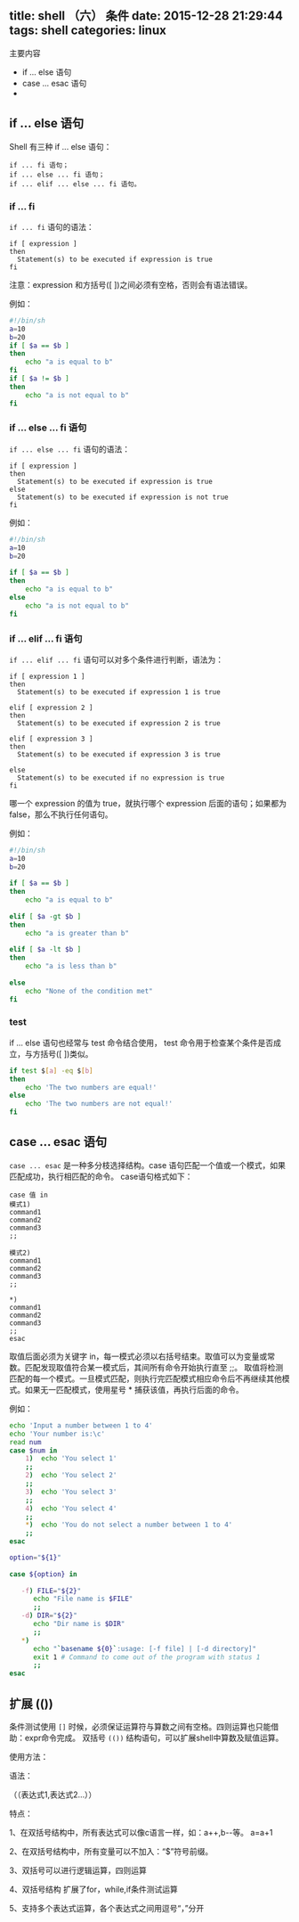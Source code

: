 title: shell （六） 条件
date: 2015-12-28 21:29:44
tags: shell
categories: linux
---
主要内容
* if ... else 语句
* case ... esac 语句
* 

<!-- more -->


## if ... else 语句
Shell 有三种 if ... else 语句：

    if ... fi 语句；
    if ... else ... fi 语句；
    if ... elif ... else ... fi 语句。

### if ... fi
`if ... fi` 语句的语法：

    if [ expression ]
    then
      Statement(s) to be executed if expression is true
    fi

注意：expression 和方括号([ ])之间必须有空格，否则会有语法错误。

例如：

```bash
#!/bin/sh
a=10
b=20
if [ $a == $b ]
then
    echo "a is equal to b"
fi
if [ $a != $b ]
then
    echo "a is not equal to b"
fi
```

### if ... else ... fi 语句
`if ... else ... fi` 语句的语法：

    if [ expression ]
    then
      Statement(s) to be executed if expression is true
    else
      Statement(s) to be executed if expression is not true
    fi

例如：
```bash
#!/bin/sh
a=10
b=20
  
if [ $a == $b ]
then
    echo "a is equal to b"
else
    echo "a is not equal to b"
fi
```


### if ... elif ... fi 语句
`if ... elif ... fi` 语句可以对多个条件进行判断，语法为：

    if [ expression 1 ]
    then
      Statement(s) to be executed if expression 1 is true
      
    elif [ expression 2 ]
    then
      Statement(s) to be executed if expression 2 is true
    
    elif [ expression 3 ]
    then
      Statement(s) to be executed if expression 3 is true
    
    else
      Statement(s) to be executed if no expression is true
    fi

哪一个 expression 的值为 true，就执行哪个 expression 后面的语句；如果都为 false，那么不执行任何语句。

例如：
```bash
#!/bin/sh
a=10
b=20
  
if [ $a == $b ]
then
    echo "a is equal to b"
  
elif [ $a -gt $b ]
then
    echo "a is greater than b"
  
elif [ $a -lt $b ]
then
    echo "a is less than b"
  
else
    echo "None of the condition met"
fi
```

### test
if ... else 语句也经常与 test 命令结合使用， test 命令用于检查某个条件是否成立，与方括号([ ])类似。

```bash
if test $[a] -eq $[b]
then
    echo 'The two numbers are equal!'
else
    echo 'The two numbers are not equal!'
fi
```









## case ... esac 语句
`case ... esac` 是一种多分枝选择结构。case 语句匹配一个值或一个模式，如果匹配成功，执行相匹配的命令。
case语句格式如下：

    case 值 in
    模式1)
	command1
	command2
	command3
	;;
	
    模式2)
	command1
	command2
	command3
	;;
	
    *)
	command1
	command2
	command3
	;;
    esac

取值后面必须为关键字 in，每一模式必须以右括号结束。取值可以为变量或常数。匹配发现取值符合某一模式后，其间所有命令开始执行直至 ;;。
取值将检测匹配的每一个模式。一旦模式匹配，则执行完匹配模式相应命令后不再继续其他模式。如果无一匹配模式，使用星号 * 捕获该值，再执行后面的命令。

例如：
```bash
echo 'Input a number between 1 to 4'
echo 'Your number is:\c'
read num
case $num in
    1)  echo 'You select 1'
    ;;
    2)  echo 'You select 2'
    ;;
    3)  echo 'You select 3'
    ;;
    4)  echo 'You select 4'
    ;;
    *)  echo 'You do not select a number between 1 to 4'
    ;;
esac
```

```bash
option="${1}"
  
case ${option} in
  
   -f) FILE="${2}"
      echo "File name is $FILE"
      ;;
   -d) DIR="${2}"
      echo "Dir name is $DIR"
      ;;
   *) 
      echo "`basename ${0}`:usage: [-f file] | [-d directory]"
      exit 1 # Command to come out of the program with status 1
      ;;
esac
```


##  扩展 (())

条件测试使用 `[]` 时候，必须保证运算符与算数之间有空格。四则运算也只能借助：expr命令完成。 双括号 `(())` 结构语句，可以扩展shell中算数及赋值运算。

 
使用方法：

语法：

（（表达式1,表达式2…））

特点：

1、在双括号结构中，所有表达式可以像c语言一样，如：a++,b--等。 a=a+1

2、在双括号结构中，所有变量可以不加入：“$”符号前缀。

3、双括号可以进行逻辑运算，四则运算

4、双括号结构 扩展了for，while,if条件测试运算

5、支持多个表达式运算，各个表达式之间用逗号“，”分开













